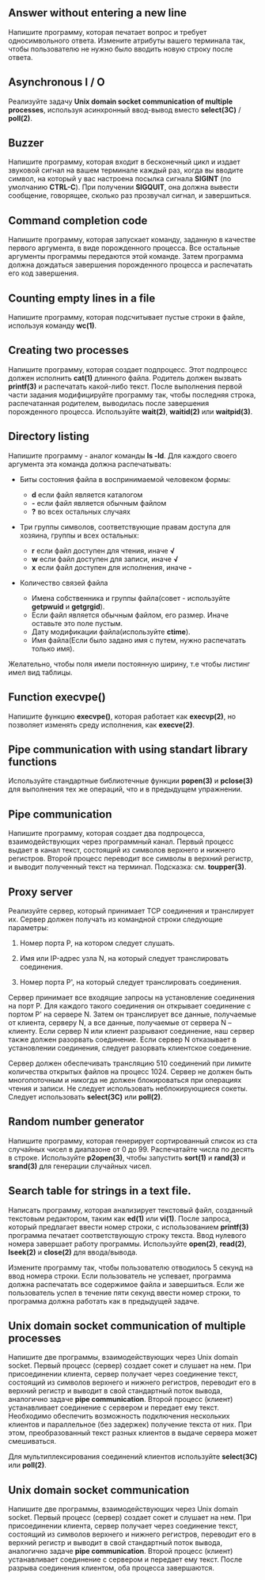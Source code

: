 ## Answer without entering a new line
Напишите программу, которая печатает вопрос и требует односимвольного ответа. Измените атрибуты вашего терминала так, чтобы пользователю не нужно было вводить новую строку после ответа.
## Asynchronous I / O
Реализуйте задачу **Unix domain socket communication of multiple processes**, используя асинхронный ввод-вывод вместо **select(3C)** / **poll(2)**.
## Buzzer
Напишите программу, которая входит в бесконечный цикл и издает звуковой сигнал на вашем терминале каждый раз, когда вы вводите символ, на который у вас настроена посылка сигнала **SIGINT** (по умолчанию **CTRL-C**). При получении **SIGQUIT**, она должна вывести сообщение, говорящее, сколько раз прозвучал сигнал, и завершиться.
## Command completion code
Напишите программу, которая запускает команду, заданную в качестве первого аргумента, в виде порожденного процесса. Все остальные аргументы программы передаются этой команде. Затем программа должна дождаться завершения порожденного процесса и распечатать его код завершения.
## Counting empty lines in a file
Напишите программу, которая подсчитывает пустые строки в файле, используя команду **wc(1)**.
## Creating two processes
Напишите программу, которая создает подпроцесс. Этот подпроцесс должен исполнить **cat(1)** длинного файла. Родитель должен вызвать **printf(3)** и распечатать какой-либо текст. После выполнения первой части задания модифицируйте программу так, чтобы последняя строка, распечатанная родителем, выводилась после завершения порожденного процесса. Используйте **wait(2)**, **waitid(2)** или **waitpid(3)**.
## Directory listing
Напишите программу - аналог команды **ls -ld**. Для каждого своего аргумента эта команда должна распечатывать:

+ Биты состояния файла в воспринимаемой человеком формы:

    - **d** если файл является каталогом
    - **-** если файл является обычным файлом
    - **?** во всех остальных случаях
+ Три группы символов, соответствующие правам доступа для хозяина, группы и всех остальных:

    - **r** если файл доступен для чтения, иначе **√**
    - **w** если файл доступен для записи, иначе **√**
    - **x** если файл доступен для исполнения, иначе **-**

+ Количество связей файла

    - Имена собственника и группы файла(совет - используйте **getpwuid** и **getgrgid**).
    - Если файл является обычным файлом, его размер. Иначе оставьте это поле пустым.
    - Дату модификации файла(используйте **ctime**).
    - Имя файла(Если было задано имя с путем, нужно распечатать только имя).

Желательно, чтобы поля имели постоянную ширину, т.е чтобы листинг имел вид таблицы.
## Function execvpe()
Напишите функцию **execvpe()**, которая работает как **execvp(2)**, но позволяет изменять среду исполнения, как **execve(2)**.
## Pipe communication with using standart library functions
Используйте стандартные библиотечные функции **popen(3)** и **pclose(3)** для выполнения тех же операций, что и в предыдущем упражнении.
## Pipe communication 
Напишите программу, которая создает два подпроцесса, взаимодействующих через программный канал. Первый процесс выдает в канал текст, состоящий из символов верхнего и нижнего регистров. Второй процесс переводит все символы в верхний регистр, и выводит полученный текст на терминал. Подсказка: см. **toupper(3)**.
## Proxy server
Реализуйте сервер, который принимает TCP соединения и транслирует их. Сервер должен получать из командной строки следующие параметры:

1. Номер порта P, на котором следует слушать.

2. Имя или IP-адрес узла N, на который следует транслировать соединения.

3. Номер порта P', на который следует транслировать соединения.

Сервер принимает все входящие запросы на установление соединения на порт P. Для каждого такого соединения он открывает соединение с портом P' на сервере N. Затем он транслирует все данные, получаемые от клиента, серверу N, а все данные, получаемые от сервера N – клиенту. Если сервер N или клиент разрывают соединение, наш сервер также должен разорвать соединение. Если сервер N отказывает в установлении соединения, следует разорвать клиентское соединение.

Сервер должен обеспечивать трансляцию 510 соединений при лимите количества открытых файлов на процесс 1024. Сервер не должен быть многопоточным и никогда не должен блокироваться при операциях чтения и записи. Не следует использовать неблокирующиеся сокеты. Следует использовать **select(3C)** или **poll(2)**.
## Random number generator 
Напишите программу, которая генерирует сортированный список из ста случайных чисел в диапазоне от 0 до 99. Распечатайте числа по десять в строке. Используйте **p2open(3)**, чтобы запустить **sort(1)** и **rand(3)** и **srand(3)** для генерации случайных чисел.
## Search table for strings in a text file.
Написать программу, которая анализирует текстовый файл, созданный текстовым редактором, таким как **ed(1)** или **vi(1)**. После запроса, который предлагает ввести номер строки, с использованием **printf(3)** программа печатает соответствующую строку текста. Ввод нулевого номера завершает работу программы. Используйте **open(2)**, **read(2)**, **lseek(2)** и **close(2)** для ввода/вывода.

Измените программу так, чтобы пользователю отводилось 5 секунд на ввод номера строки. Если пользователь не успевает, программа должна распечатать все содержимое файла и завершиться. Если же пользователь успел в течение пяти секунд ввести номер строки, то программа должна работать как в предыдущей задаче.
## Unix domain socket communication of multiple processes
Напишите две программы, взаимодействующих через Unix domain socket. Первый процесс (сервер) создает сокет и слушает на нем.  При присоединении клиента, сервер получает через соединение текст, состоящий из символов верхнего и нижнего регистров, переводит его в верхний регистр и выводит в свой стандартный поток вывода, аналогично задаче **pipe communication**. Второй процесс (клиент) устанавливает соединение с сервером и передает ему текст.  Необходимо обеспечить возможность подключения нескольких клиентов и параллельное (без задержек) получение текста от них.  При этом, преобразованный текст разных клиентов в выдаче сервера может смешиваться.

Для мультиплексирования соединений клиентов используйте **select(3C)** или **poll(2)**.
## Unix domain socket communication
Напишите две программы, взаимодействующих через Unix domain socket. Первый процесс (сервер) создает сокет и слушает на нем.  При присоединении клиента, сервер получает через соединение текст, состоящий из символов верхнего и нижнего регистров, переводит его в верхний регистр и выводит в свой стандартный поток вывода, аналогично задаче **pipe communication**. Второй процесс (клиент) устанавливает соединение с сервером и передает ему текст.  После разрыва соединения клиентом, оба процесса завершаются.
